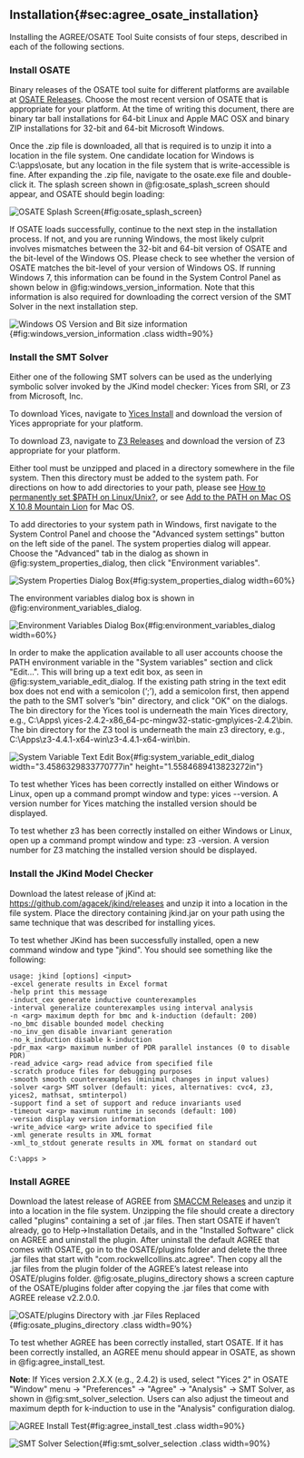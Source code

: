 ## Installation{#sec:agree_osate_installation}

Installing the AGREE/OSATE Tool Suite consists of four steps, described
in each of the following sections.

### Install OSATE

Binary releases of the OSATE tool suite for different platforms are
available at
[OSATE Releases](http://osate.org/osate-releases.html).
Choose the most
recent version of OSATE that is appropriate for your platform.
At the time of writing this document, there are binary tar ball
installations for 64-bit Linux and Apple MAC OSX and
binary ZIP installations for 32-bit and 64-bit Microsoft Windows.

Once the .zip file is downloaded, all that is required is to unzip it
into a location in the file system. One candidate location for Windows
is C:\\apps\\osate, but any location in the file system that is
write-accessible is fine. After expanding the .zip file, navigate to the
osate.exe file and double-click it. The splash screen shown in @fig:osate_splash_screen
should appear, and OSATE should begin loading:

![OSATE Splash Screen](../../media/image15.png){#fig:osate_splash_screen}

If OSATE loads successfully, continue to the next step in the
installation process. If not, and you are running Windows, the most
likely culprit involves mismatches between the 32-bit and 64-bit version
of OSATE and the bit-level of the Windows OS. Please check to see
whether the version of OSATE matches the bit-level of your version of
Windows OS. If running Windows 7, this information can be found in the
System Control Panel as shown below in @fig:windows_version_information. Note that this
information is also required for downloading the correct version of the
SMT Solver in the next installation step.

![Windows OS Version and Bit size information](../../media/image16.png){#fig:windows_version_information .class width=90%}

### Install the SMT Solver

Either one of the following SMT solvers can be used as the underlying
symbolic solver invoked by the JKind model checker: Yices from SRI, or
Z3 from Microsoft, Inc.

To download Yices, navigate to
[Yices Install](http://yices.csl.sri.com/)
and download the version of Yices appropriate for your platform.

To download Z3, navigate to
[Z3 Releases](https://github.com/Z3Prover/z3/releases)
and download the version of Z3 appropriate for your platform.

Either tool must be unzipped and placed in a directory somewhere in the
file system. Then this directory must be added to the system path. For
directions on how to add directories to your path, please see
[How to permanently set $PATH on Linux/Unix?](http://stackoverflow.com/questions/14637979/how-to-permanently-set-path-on-linux),
or see
[Add to the PATH on Mac OS X 10.8 Mountain Lion](http://architectryan.com/2012/10/02/add-to-the-path-on-mac-os-x-mountain-lion/#.VszAv_krJph)
for Mac OS.

To add directories to your system path in Windows, first navigate to the
System Control Panel and choose the "Advanced system settings" button on
the left side of the panel. The system properties dialog will appear.
Choose the "Advanced" tab in the dialog as shown in @fig:system_properties_dialog, then
click "Environment variables".

![System Properties Dialog Box](../../media/image17.png){#fig:system_properties_dialog width=60%}

The environment variables dialog box is shown in @fig:environment_variables_dialog.

![Environment Variables Dialog Box](../../media/image18.png){#fig:environment_variables_dialog width=60%}

In order to make the application available to all user accounts choose
the PATH environment variable in the "System variables" section and
click "Edit…". This will bring up a text edit box, as seen in @fig:system_variable_edit_dialog.
If the existing path string in the text edit box does not end with a
semicolon (‘;’), add a semicolon first, then append the path to the SMT
solver’s "bin" directory, and click "OK" on the dialogs. The bin
directory for the Yices tool is underneath the main Yices directory,
e.g., C:\\Apps\\
yices-2.4.2-x86\_64-pc-mingw32-static-gmp\\yices-2.4.2\\bin. The bin
directory for the Z3 tool is underneath the main z3 directory, e.g.,
C:\\Apps\\z3-4.4.1-x64-win\\z3-4.4.1-x64-win\\bin.

![System Variable Text Edit Box](../../media/image19.png){#fig:system_variable_edit_dialog width="3.4586329833770777in" height="1.5584689413823272in"}

To test whether Yices has been correctly installed on either Windows or
Linux, open up a command prompt window and type: yices --version. A
version number for Yices matching the installed version should be
displayed.

To test whether z3 has been correctly installed on either Windows or
Linux, open up a command prompt window and type: z3 -version. A version
number for Z3 matching the installed version should be displayed.

### Install the JKind Model Checker

Download the latest release of jKind at:
<https://github.com/agacek/jkind/releases> and unzip it into a location
in the file system. Place the directory containing jkind.jar on your
path using the same technique that was described for installing yices.

To test whether JKind has been successfully installed, open a new
command window and type "jkind". You should see something like the
following:

~~~
usage: jkind [options] <input>
-excel generate results in Excel format
-help print this message
-induct_cex generate inductive counterexamples
-interval generalize counterexamples using interval analysis
-n <arg> maximum depth for bmc and k-induction (default: 200)
-no_bmc disable bounded model checking
-no_inv_gen disable invariant generation
-no_k_induction disable k-induction
-pdr_max <arg> maximum number of PDR parallel instances (0 to disable PDR)
-read_advice <arg> read advice from specified file
-scratch produce files for debugging purposes
-smooth smooth counterexamples (minimal changes in input values)
-solver <arg> SMT solver (default: yices, alternatives: cvc4, z3,
yices2, mathsat, smtinterpol)
-support find a set of support and reduce invariants used
-timeout <arg> maximum runtime in seconds (default: 100)
-version display version information
-write_advice <arg> write advice to specified file
-xml generate results in XML format
-xml_to_stdout generate results in XML format on standard out

C:\apps >
~~~

### Install AGREE

Download the latest release of AGREE from
[SMACCM Releases](https://github.com/smaccm/smaccm/releases)
and unzip it into a location
in the file system. Unzipping the file should create a directory called
"plugins" containing a set of .jar files. Then start OSATE if haven’t
already, go to Help-&gt;Installation Details, and in the "Installed
Software" click on AGREE and uninstall the plugin. After uninstall the
default AGREE that comes with OSATE, go in to the OSATE/plugins folder
and delete the three .jar files that start with
"com.rockwellcollins.atc.agree". Then copy all the .jar files from the
plugin folder of the AGREE’s latest release into OSATE/plugins folder.
@fig:osate_plugins_directory shows a screen capture of the OSATE/plugins folder after
copying the .jar files that come with AGREE release v2.2.0.0.

![OSATE/plugins Directory with .jar Files Replaced](../../media/image20.png){#fig:osate_plugins_directory .class width=90%}

To test whether AGREE has been correctly installed, start OSATE. If it
has been correctly installed, an AGREE menu should appear in OSATE, as
shown in @fig:agree_install_test.

**Note**: If Yices version 2.X.X (e.g., 2.4.2) is used, select "Yices 2"
in OSATE "Window" menu -&gt; "Preferences" -&gt; "Agree" -&gt;
"Analysis" -&gt; SMT Solver, as shown in @fig:smt_solver_selection. Users can also
adjust the timeout and maximum depth for k-induction to use in the
"Analysis" configuration dialog.

![AGREE Install Test](../../media/image21.png){#fig:agree_install_test .class width=90%}

![SMT Solver Selection](../../media/image22.png){#fig:smt_solver_selection .class width=90%}

